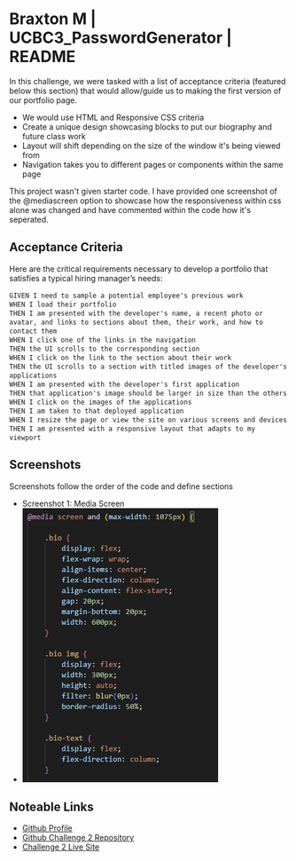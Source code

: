 
# Braxton M | UCBC3_PasswordGenerator | README

In this challenge, we were tasked with a list of acceptance criteria (featured below this section) that would allow/guide us to making the first version of our portfolio page.

* We would use HTML and Responsive CSS criteria
* Create a unique design showcasing blocks to put our biography and future class work
* Layout will shift depending on the size of the window it's being viewed from
* Navigation takes you to different pages or components within the same page

This project wasn't given starter code. I have provided one screenshot of the @mediascreen option to showcase how the responsiveness within css alone was changed and have commented within the code how it's seperated.


## Acceptance Criteria

Here are the critical requirements necessary to develop a portfolio that satisfies a typical hiring manager’s needs:

```
GIVEN I need to sample a potential employee's previous work
WHEN I load their portfolio
THEN I am presented with the developer's name, a recent photo or avatar, and links to sections about them, their work, and how to contact them
WHEN I click one of the links in the navigation
THEN the UI scrolls to the corresponding section
WHEN I click on the link to the section about their work
THEN the UI scrolls to a section with titled images of the developer's applications
WHEN I am presented with the developer's first application
THEN that application's image should be larger in size than the others
WHEN I click on the images of the applications
THEN I am taken to that deployed application
WHEN I resize the page or view the site on various screens and devices
THEN I am presented with a responsive layout that adapts to my viewport
```


## Screenshots

Screenshots follow the order of the code and define sections 

* Screenshot 1: Media Screen
* ![Media Screen](Assets/images/screenshot%201.JPG)



## Noteable Links

 - [Github Profile](https://github.com/BrackyM)
 - [Github Challenge 2 Repository](https://github.com/BrackyM/UCBC2_FirstPortfolioPage)
 - [Challenge 2 Live Site](https://brackym.github.io/UCBC2_FirstPortfolioPage/)